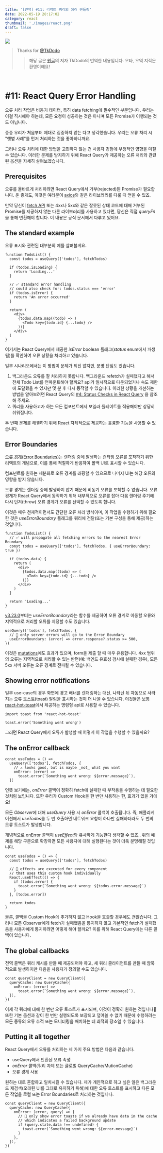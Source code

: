 ```yaml
---
title: '[번역] #11: 리액트 쿼리의 에러 핸들링'
date: 2022-05-19 20:17:02
category: react
thumbnail: './images/react.png'
draft: false
---
```



<div>

<img src="./images/2022-react-00.png">

</div>

> Thanks for [@TkDodo](https://github.com/tkdodo)
>> 해당 글은 [원글](https://tkdodo.eu/blog/react-query-error-handling)의 저자 TkDodo의 번역한 내용입니다. 오타, 오역 지적은 환영이에요!

<br>

# #11: React Query Error Handling

오류 처리 작업은 비동기 데이터, 특히 data fetching에 필수적인 부분입니다. 우리는 이걸 직시해야 하는데, 모든 요청이 성공하는 것은 아니며 모든 Promise가 이행되는 것도 아닙니다.

종종 우리가 처음부터 제대로 집중하지 않는 다고 생각했습니다. 우리는 오류 처리 시 "햇볕 사례"를 먼저 처리하는 것을 좋아하니까요.

그러나 오류 처리에 대한 방법을 고민하지 않는 건 사용자 경험에 부정적인 영향을 미칠 수 있습니다. 이러한 문제를 방지하기 위해 React Query가 제공하는 오류 처리와 관련된 옵션을 자세히 살펴보겠습니다.

## **Prerequisites**

오류를 올바르게 처리하려면 React Query에서 거부(rejected)된 Promise가 필요합니다. 운 좋게도, 이것은 여러분이 [axios](https://axios-http.com/)와 같은 라이브러리를 다룰 때 얻을 수 있죠.

만약 당신이 [fetch API](https://developer.mozilla.org/en-US/docs/Web/API/Fetch_API) 또는 4xx나 5xx와 같은 잘못된 상태 코드에 대해 거부된 Promise를 제공하지 않는 다른 라이브러리를 사용하고 있다면, 당신은 직접 *queryFn*을 통해 변환해야 합니다. 이 내용은 공식 문서에서 다루고 있어요.

## **The standard example**

오류 표시와 관련된 대부분의 예를 살펴볼게요.

```tsx
function TodoList() {
  const todos = useQuery(['todos'], fetchTodos)

  if (todos.isLoading) {
    return 'Loading...'
  }

  // ✅ standard error handling
  // could also check for: todos.status === 'error'
  if (todos.isError) {
    return 'An error occurred'
  }

  return (
    <div>
      {todos.data.map((todo) => (
        <Todo key={todo.id} {...todo} />
      ))}
    </div>
  )
}
```

여기서는 React Query에서 제공한 *isError* boolean 플래그(*status* enum에서 파생됨)를 확인하여 오류 상황을 처리하고 있습니다.

일부 시나리오에서는 이 방법이 문제가 되진 않지만, 분명 단점도 있습니다.

1. 백그라운드 오류를 잘 처리하지 못합니다. 백그라운드 refetch가 실패했다고 해서 전체 Todo List를 언마운트해야 할까요? api가 일시적으로 다운되었거나 속도 제한에 도달했을 수 있지만 몇 분 후 다시 동작할 수 있습니다. 이러한 상황을 개선하는 방법을 알아보려면 React Query의 [#4: Status Checks in React Query](https://tkdodo.eu/blog/status-checks-in-react-query)
을 참조해 주세요.
2. 쿼리를 사용하고자 하는 모든 컴포넌트에서 보일러 플레이트를 적용해야만 상당히 쉬워집니다.

두 번째 문제를 해결하기 위해 React 자체적으로 제공하는 훌륭한 기능을 사용할 수 있습니다.

## **Error Boundaries**

[오류 경계(Error Boundaries)](https://reactjs.org/docs/error-boundaries.html#introducing-error-boundaries)는 렌더링 중에 발생하는 런타임 오류를 포착하기 위한 리액트의 개념으로, 이를 통해 적절하게 반응하여 폴백 UI로 표시할 수 있습니다.

컴포넌트를 원하는 세분화로 오류 경계를 래핑할 수 있으므로 나머지 UI는 해당 오류의 영향을 받지 않습니다.

오류 경계는 렌더링 중에 발생하지 않기 때문에 비동기 오류를 포착할 수 없습니다. 오류 경계가 React Query에서 동작하기 위해 내부적으로 오류를 잡아 다음 렌더링 주기에 다시 던져(throw) 오류 경계가 오류를 선택할 수 있도록 합니다.

이것은 매우 천재적이면서도 간단한 오류 처리 방식이며, 이 작업을 수행하기 위해 필요한 것은 *useErrorBoundary* 플래그를 쿼리에 전달(또는 기본 구성을 통해 제공)하는 것입니다.

```tsx
function TodoList() {
  // ✅ will propagate all fetching errors to the nearest Error Boundary
  const todos = useQuery(['todos'], fetchTodos, { useErrorBoundary: true })

  if (todos.data) {
    return (
      <div>
        {todos.data.map((todo) => (
          <Todo key={todo.id} {...todo} />
        ))}
      </div>
    )
  }

  return 'Loading...'
}
```

[v3.23.0](https://github.com/tannerlinsley/react-query/releases/tag/v3.23.0)부터는 *useErrorBoundary*라는 함수를 제공하여 오류 경계로 이동할 오류와 지역적으로 처리할 오류를 지정할 수도 있습니다.

```tsx
useQuery(['todos'], fetchTodos, {
  // 🚀 only server errors will go to the Error Boundary
  useErrorBoundary: (error) => error.response?.status >= 500,
})
```

이것은 [mutations](https://react-query.tanstack.com/guides/mutations)에도 효과가 있으며, form을 제출 할 때 매우 유용합니다. 4xx 범위의 오류는 지역적으로 처리할 수 있는 반면(예: 백엔드 유효성 검사에 실패한 경우), 모든 5xx 서버 오류는 오류 경계로 전파될 수 있습니다.

## **Showing error notifications**

일부 use-case의 경우 화면에 경고 배너를 렌더링하는 대신, 나타난 뒤 자동으로 사라지는 오류 토스트(toast) 알림을 표시하는 것이 더 나을 수 있습니다. 이것들은 보통 [react-hot-toast](https://react-hot-toast.com/)에서 제공하는 명령형 api로 사용할 수 있습니다.

```tsx
import toast from 'react-hot-toast'

toast.error('Something went wrong')
```

그러면 React Query에서 오류가 발생할 때 어떻게 이 작업을 수행할 수 있을까요?

## **The onError callback**

```tsx
const useTodos = () =>
  useQuery(['todos'], fetchTodos, {
    // ⚠️ looks good, but is maybe _not_ what you want
    onError: (error) =>
      toast.error(`Something went wrong: ${error.message}`),
  })
```

언뜻 보기에는, *onError* 콜백이 정확히 fetch에 실패한 때 부작용을 수행하는 데 필요한 것처럼 보입니다. 또한 우리가 Custom Hook을 한 번만 사용하는 한, 효과가 있을 거에요!

모든 *Observer*에 대해 *useQuery* 사용 시 *onError* 콜백이 호출됩니다. 즉, 애플리케이션에서 *useTodos*를 두 번 호출하면 네트워크 요청이 하나만 실패하더라도 두 번의 오류 토스트가 발생합니다.

개념적으로 onError 콜백이 *useEffect*와 유사하게 기능한다 생각할 수 있죠.. 위의 예제를 해당 구문으로 확장하면 모든 사용자에 대해 실행된다는 것이 더욱 분명해질 것입니다.

```tsx
const useTodos = () => {
  const todos = useQuery(['todos'], fetchTodos)

  // 🚨 effects are executed for every component
  // that uses this custom hook individually
  React.useEffect(() => {
    if (todos.error) {
      toast.error(`Something went wrong: ${todos.error.message}`)
    }
  }, [todos.error])

  return todos
}
```

물론, 콜백을 Custom Hook에 추가하지 않고 Hook을 호출할 경우에도 괜찮습니다. 그러나 모든 Observer에게 fetch가 실패했음을 통지하지 않고 기본적인 fetch가 실패했음을 사용자에게 통지하려면 어떻게 해야 할까요? 이를 위해 React Query에는 다른 콜백이 있습니다.

## **The global callbacks**

전역 콜백은 쿼리 캐시를 만들 때 제공되어야 하고, 새 쿼리 클라이언트를 만들 때 암묵적으로 발생하지만 다음을 사용자가 정의할 수도 있습니다.

```tsx
const queryClient = new QueryClient({
  queryCache: new QueryCache({
    onError: (error) =>
      toast.error(`Something went wrong: ${error.message}`),
  }),
})
```

이제 각 쿼리에 대해 한 번만 오류 토스트가 표시되며, 이것이 정확히 원하는 것입니다🥳  또한 기본 옵션과 같이 한 번만 실행되도록 보장되고 덮어쓸 수 없기 때문에 수행하려는 모든 종류의 오류 추적 또는 모니터링을 배치하는 데 최적의 장소일 수 있습니다.

## **Putting it all together**

React Query에서 오류를 처리하는 세 가지 주요 방법은 다음과 같습니다.

- useQuery에서 반환된 오류 속성
- *onError* 콜백(쿼리 자체 또는 글로벌 QueryCache/MutionCache)
- 오류 경계 사용

원하는 대로 혼합하고 일치시킬 수 있습니다. 제가 개인적으로 하고 싶은 일은 백그라운드 재검색(오래된 UI를 그대로 유지하기 위해)에 대한 오류 토스트를 표시하고 다른 모든 작업을 로컬 또는 Error Boundaries로 처리하는 것입니다.

```tsx
const queryClient = new QueryClient({
  queryCache: new QueryCache({
    onError: (error, query) => {
      // 🎉 only show error toasts if we already have data in the cache
      // which indicates a failed background update
      if (query.state.data !== undefined) {
        toast.error(`Something went wrong: ${error.message}`)
      }
    },
  }),
})
```